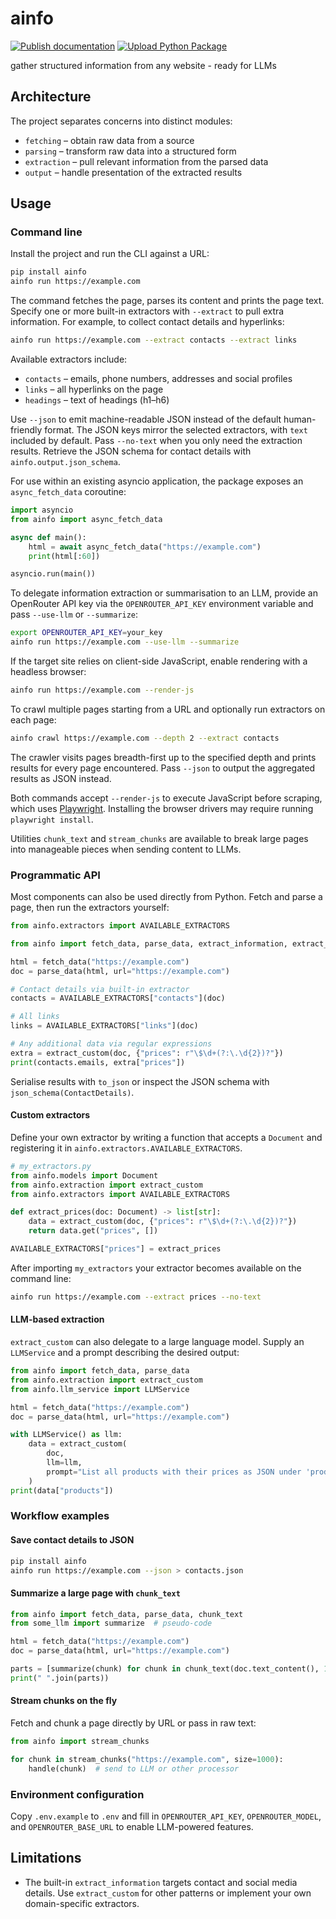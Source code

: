 # ainfo

[![Publish documentation](https://github.com/MisterXY89/ainfo/actions/workflows/publish-docs.yml/badge.svg)](https://github.com/MisterXY89/ainfo/actions/workflows/publish-docs.yml) [![Upload Python Package](https://github.com/MisterXY89/ainfo/actions/workflows/python-publish.yml/badge.svg)](https://github.com/MisterXY89/ainfo/actions/workflows/python-publish.yml)

gather structured information from any website - ready for LLMs

## Architecture

The project separates concerns into distinct modules:

- `fetching` – obtain raw data from a source
- `parsing` – transform raw data into a structured form
- `extraction` – pull relevant information from the parsed data
- `output` – handle presentation of the extracted results

## Usage

### Command line

Install the project and run the CLI against a URL:

```bash
pip install ainfo
ainfo run https://example.com
```

The command fetches the page, parses its content and prints the page text.
Specify one or more built-in extractors with ``--extract`` to pull extra
information. For example, to collect contact details and hyperlinks:

```bash
ainfo run https://example.com --extract contacts --extract links
```

Available extractors include:

- ``contacts`` – emails, phone numbers, addresses and social profiles
- ``links`` – all hyperlinks on the page
- ``headings`` – text of headings (h1–h6)

Use ``--json`` to emit machine-readable JSON instead of the default
human-friendly format. The JSON keys mirror the selected extractors, with
``text`` included by default. Pass ``--no-text`` when you only need the
extraction results. Retrieve the JSON schema for contact details with
``ainfo.output.json_schema``.

For use within an existing asyncio application, the package exposes an
``async_fetch_data`` coroutine:

```python
import asyncio
from ainfo import async_fetch_data

async def main():
    html = await async_fetch_data("https://example.com")
    print(html[:60])

asyncio.run(main())
```

To delegate information extraction or summarisation to an LLM, provide an
OpenRouter API key via the ``OPENROUTER_API_KEY`` environment variable and pass
``--use-llm`` or ``--summarize``:

```bash
export OPENROUTER_API_KEY=your_key
ainfo run https://example.com --use-llm --summarize
```

If the target site relies on client-side JavaScript, enable rendering with a
headless browser:

```bash
ainfo run https://example.com --render-js
```

To crawl multiple pages starting from a URL and optionally run extractors
on each page:

```bash
ainfo crawl https://example.com --depth 2 --extract contacts
```

The crawler visits pages breadth-first up to the specified depth and prints
results for every page encountered. Pass ``--json`` to output the aggregated
results as JSON instead.

Both commands accept `--render-js` to execute JavaScript before scraping, which
uses [Playwright](https://playwright.dev/). Installing the browser drivers may
require running `playwright install`.

Utilities ``chunk_text`` and ``stream_chunks`` are available to break large
pages into manageable pieces when sending content to LLMs.

### Programmatic API

Most components can also be used directly from Python. Fetch and parse a page,
then run the extractors yourself:

```python
from ainfo.extractors import AVAILABLE_EXTRACTORS

from ainfo import fetch_data, parse_data, extract_information, extract_custom

html = fetch_data("https://example.com")
doc = parse_data(html, url="https://example.com")

# Contact details via built-in extractor
contacts = AVAILABLE_EXTRACTORS["contacts"](doc)

# All links
links = AVAILABLE_EXTRACTORS["links"](doc)

# Any additional data via regular expressions
extra = extract_custom(doc, {"prices": r"\$\d+(?:\.\d{2})?"})
print(contacts.emails, extra["prices"])
```

Serialise results with ``to_json`` or inspect the JSON schema with
``json_schema(ContactDetails)``.

#### Custom extractors

Define your own extractor by writing a function that accepts a
``Document`` and registering it in ``ainfo.extractors.AVAILABLE_EXTRACTORS``.

```python
# my_extractors.py
from ainfo.models import Document
from ainfo.extraction import extract_custom
from ainfo.extractors import AVAILABLE_EXTRACTORS

def extract_prices(doc: Document) -> list[str]:
    data = extract_custom(doc, {"prices": r"\$\d+(?:\.\d{2})?"})
    return data.get("prices", [])

AVAILABLE_EXTRACTORS["prices"] = extract_prices
```

After importing ``my_extractors`` your extractor becomes available on the
command line:

```bash
ainfo run https://example.com --extract prices --no-text
```

#### LLM-based extraction

``extract_custom`` can also delegate to a large language model. Supply an
``LLMService`` and a prompt describing the desired output:

```python
from ainfo import fetch_data, parse_data
from ainfo.extraction import extract_custom
from ainfo.llm_service import LLMService

html = fetch_data("https://example.com")
doc = parse_data(html, url="https://example.com")

with LLMService() as llm:
    data = extract_custom(
        doc,
        llm=llm,
        prompt="List all products with their prices as JSON under 'products'",
    )
print(data["products"])
```

### Workflow examples

#### Save contact details to JSON

```bash
pip install ainfo
ainfo run https://example.com --json > contacts.json
```

#### Summarize a large page with `chunk_text`

```python
from ainfo import fetch_data, parse_data, chunk_text
from some_llm import summarize  # pseudo-code

html = fetch_data("https://example.com")
doc = parse_data(html, url="https://example.com")

parts = [summarize(chunk) for chunk in chunk_text(doc.text_content(), 1000)]
print(" ".join(parts))
```

#### Stream chunks on the fly

Fetch and chunk a page directly by URL or pass in raw text:

```python
from ainfo import stream_chunks

for chunk in stream_chunks("https://example.com", size=1000):
    handle(chunk)  # send to LLM or other processor
```

### Environment configuration

Copy `.env.example` to `.env` and fill in `OPENROUTER_API_KEY`, `OPENROUTER_MODEL`, and `OPENROUTER_BASE_URL` to enable LLM-powered features.

## Limitations

- The built-in ``extract_information`` targets contact and social media
  details. Use ``extract_custom`` for other patterns or implement your own
  domain-specific extractors.
